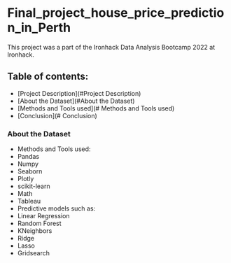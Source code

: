 # Final_project_house_price_prediction_in_Perth

This project was a part of the Ironhack Data Analysis Bootcamp 2022 at Ironhack.

## Table of contents:
* [Project Description](#Project Description)
* [About the Dataset](#About the Dataset)
* [Methods and Tools used](# Methods and Tools used)
* [Conclusion](# Conclusion)





### About the Dataset





* Methods and Tools used:
* Pandas
* Numpy
* Seaborn
* Plotly
* scikit-learn
* Math
* Tableau
* Predictive models such as:
* Linear Regression
* Random Forest
* KNeighbors
* Ridge
* Lasso
* Gridsearch


